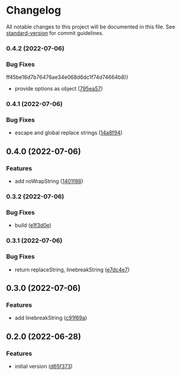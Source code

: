 # Changelog

All notable changes to this project will be documented in this file. See [standard-version](https://github.com/conventional-changelog/standard-version) for commit guidelines.

### 0.4.2 (2022-07-06)


### Bug Fixes

ff45be16d7b76476ae34e068d6dc1f74d74664b8))
* provide options as object ([795ea57](https://github.com/shiftbeyond/i18n/commit/795ea57bde8a93c597e5a0d702c474038f813eb1))


### 0.4.1 (2022-07-06)


### Bug Fixes

* escape and global replace strings ([14a8f94](https://github.com/shiftbeyond/i18n/commit/14a8f94716f89d04ad7b26f35b615a12a39a08bc))


## 0.4.0 (2022-07-06)


### Features

* add noWrapString ([1401f88](https://github.com/shiftbeyond/i18n/commit/1401f8864e0a778920b6b555c3ee1f7fe4e4362f))


### 0.3.2 (2022-07-06)


### Bug Fixes

* build ([e1f3d0e](https://github.com/shiftbeyond/i18n/commit/e1f3d0e35b13671a230d49e2c3c3041f8a83467a))


### 0.3.1 (2022-07-06)


### Bug Fixes

* return replaceString, linebreakString ([e7dc4e7](https://github.com/shiftbeyond/i18n/commit/e7dc4e759a9d731e292290262ae243038da6c6a5))

## 0.3.0 (2022-07-06)


### Features

* add linebreakString ([c91f69a](https://github.com/shiftbeyond/i18n/commit/c91f69aea1f6daf92bc91ed6d52f8fbfbd85225d))

## 0.2.0 (2022-06-28)


### Features

* initial version ([d65f373](https://github.com/shiftbeyond/i18n/commit/d65f373822c392e89be8f96ce5abc7988ee798a1))
